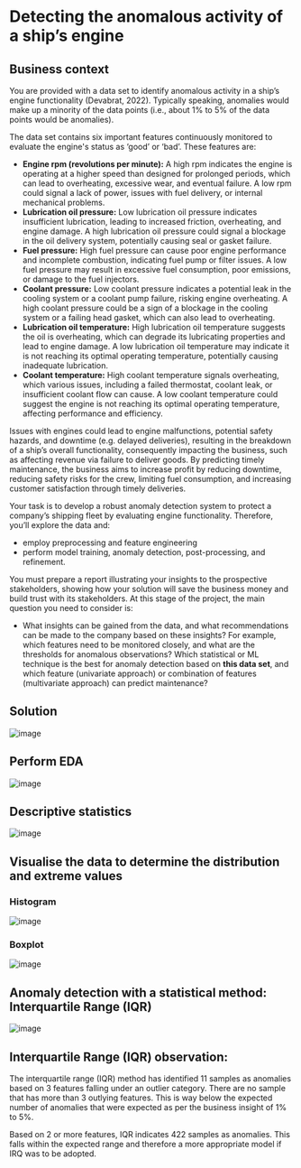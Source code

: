 # Detecting the anomalous activity of a ship’s engine

## **Business context**
You are provided with a data set to identify anomalous activity in a ship’s engine functionality (Devabrat,  2022). Typically speaking, anomalies would make up a minority of the data points (i.e., about 1% to 5% of the data points would be anomalies).

The data set contains six important features continuously monitored to evaluate the engine's status as ‘good’ or ‘bad’. These features are:
- **Engine rpm (revolutions per minute):** A high rpm indicates the engine is operating at a higher speed than designed for prolonged periods, which can lead to overheating, excessive wear, and eventual failure. A low rpm could signal a lack of power, issues with fuel delivery, or internal mechanical problems.
- **Lubrication oil pressure:** Low lubrication oil pressure indicates insufficient lubrication, leading to increased friction, overheating, and engine damage. A high lubrication oil pressure could signal a blockage in the oil delivery system, potentially causing seal or gasket failure.
- **Fuel pressure:** High fuel pressure can cause poor engine performance and incomplete combustion, indicating fuel pump or filter issues. A low fuel pressure may result in excessive fuel consumption, poor emissions, or damage to the fuel injectors.
- **Coolant pressure:** Low coolant pressure indicates a potential leak in the cooling system or a coolant pump failure, risking engine overheating. A high coolant pressure could be a sign of a blockage in the cooling system or a failing head gasket, which can also lead to overheating.
- **Lubrication oil temperature:** High lubrication oil temperature suggests the oil is overheating, which can degrade its lubricating properties and lead to engine damage. A low lubrication oil temperature may indicate it is not reaching its optimal operating temperature, potentially causing inadequate lubrication.
- **Coolant temperature:** High coolant temperature signals overheating, which various issues, including a failed thermostat, coolant leak, or insufficient coolant flow can cause. A low coolant temperature could suggest the engine is not reaching its optimal operating temperature, affecting performance and efficiency.

Issues with engines could lead to engine malfunctions, potential safety hazards, and downtime (e.g. delayed deliveries), resulting in the breakdown of a ship’s overall functionality, consequently impacting the business, such as affecting revenue via failure to deliver goods. By predicting timely maintenance, the business aims to increase profit by reducing downtime, reducing safety risks for the crew, limiting fuel consumption, and increasing customer satisfaction through timely deliveries.

Your task is to develop a robust anomaly detection system to protect a company’s shipping fleet by evaluating engine functionality. Therefore, you’ll explore the data and:
- employ preprocessing and feature engineering
- perform model training, anomaly detection, post-processing, and refinement.

You must prepare a report illustrating your insights to the prospective stakeholders, showing how your solution will save the business money and build trust with its stakeholders. At this stage of the project, the main question you need to consider is:
- What insights can be gained from the data, and what recommendations can be made to the company based on these insights? For example, which features need to be monitored closely, and what are the thresholds for anomalous observations? Which statistical or ML technique is the best for anomaly detection based on **this data set**, and which feature (univariate approach) or combination of features (multivariate approach) can predict maintenance?

## Solution
![image](https://github.com/user-attachments/assets/2389ecda-16c4-4e6e-b75f-37df925d945f)

## Perform EDA
![image](https://github.com/user-attachments/assets/f6a627af-4d9a-48eb-af35-011bc1d030e3)

## Descriptive statistics
![image](https://github.com/user-attachments/assets/f76b742a-1d2e-4060-a299-70a71100723f)

## Visualise the data to determine the distribution and extreme values
### Histogram
![image](https://github.com/user-attachments/assets/6576ed67-a15d-422b-a8b5-9f305fbae51c)

### Boxplot
![image](https://github.com/user-attachments/assets/bcb9181f-eaa2-4073-8cc2-13da63679650)

## Anomaly detection with a statistical method: Interquartile Range (IQR)
![image](https://github.com/user-attachments/assets/cdb2c6fa-576b-498b-8e08-686cc7793be5)

## Interquartile Range (IQR) observation: 

The interquartile range (IQR) method has identified 11 samples as anomalies based on 3 features falling under an outlier category. There are no sample that has more than 3 outlying features. This is way below the expected number of anomalies that were expected as per the business insight of 1% to 5%.

Based on 2 or more features, IQR indicates 422 samples as anomalies. This falls within the expected range and therefore a more appropriate model if IRQ was to be adopted.

